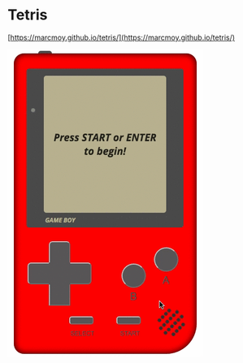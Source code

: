 # Tetris

[https://marcmoy.github.io/tetris/](https://marcmoy.github.io/tetris/)

![sample](./sample.gif)
